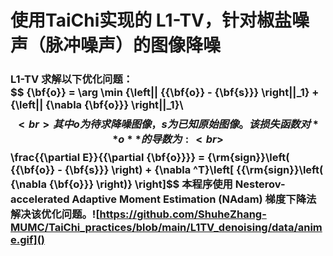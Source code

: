 # 使用TaiChi实现的 L1-TV，针对椒盐噪声（脉冲噪声）的图像降噪

### L1-TV 求解以下优化问题： <br> $$ \{\bf{o}} = \arg \min {\left\|| {{\bf{o}} - {\bf{s}}} \right\||_1} + {\left\|| {\nabla {\bf{o}}} \right\||_1}\ $$ <br> 其中 o 为待求降噪图像，s 为已知原始图像。该损失函数对 **o** 的导数为: <br>$$\frac{{\partial E}}{{\partial {\bf{o}}}} = {\rm{sign}}\left( {{\bf{o}} - {\bf{s}}} \right) + {\nabla ^T}\left[ {{\rm{sign}}\left( {\nabla {\bf{o}}} \right)} \right]$$  本程序使用 Nesterov-accelerated Adaptive Moment Estimation (NAdam) 梯度下降法解决该优化问题。![https://github.com/ShuheZhang-MUMC/TaiChi_practices/blob/main/L1TV_denoising/data/anime.gif]()



